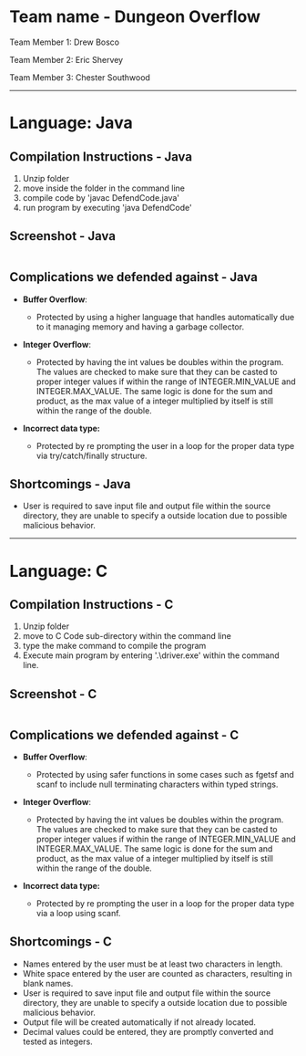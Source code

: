 # Team name - Dungeon Overflow

Team Member 1: Drew Bosco

Team Member 2: Eric Shervey

Team Member 3: Chester Southwood 

------



# Language: Java

## Compilation Instructions - Java

1. Unzip folder
2. move inside the folder in the command line
3. compile code by 'javac  DefendCode.java'
4. run program by executing 'java DefendCode'

## Screenshot - Java

![]()

## Complications we defended against - Java

- __Buffer Overflow__: 
  - Protected by using a higher language that handles automatically due to it managing memory and having a garbage collector.

- __Integer Overflow__:
  - Protected by having the int values be doubles within the program. The values are checked to make sure that they can be casted to proper integer values if within the range of INTEGER.MIN_VALUE and INTEGER.MAX_VALUE. The same logic is done for the sum and product, as the max value of a integer multiplied by itself is still within the range of the double. 
- __Incorrect data type:__
  - Protected by re prompting the user in a loop for the proper data type via try/catch/finally structure.

## Shortcomings - Java

- User is required to save input file and output file within the source directory, they are unable to specify a outside location due to possible malicious behavior. 



------



# Language: C

## Compilation Instructions - C

1. Unzip folder
2. move to C Code sub-directory within the command line
3. type the make command to compile the program
4. Execute main program by entering '.\driver.exe' within the command line.

## Screenshot - C

![]()

## Complications we defended against - C

- __Buffer Overflow__: 
  - Protected by using safer functions in some cases such as fgetsf and scanf to include null terminating characters within typed strings. 

- __Integer Overflow__:
  - Protected by having the int values be doubles within the program. The values are checked to make sure that they can be casted to proper integer values if within the range of INTEGER.MIN_VALUE and INTEGER.MAX_VALUE. The same logic is done for the sum and product, as the max value of a integer multiplied by itself is still within the range of the double. 
- __Incorrect data type:__
  - Protected by re prompting the user in a loop for the proper data type via a loop using scanf. 

## Shortcomings - C

- Names entered by the user must be at least two characters in length.
- White space entered by the user are counted as characters, resulting in blank names.
- User is required to save input file and output file within the source directory, they are unable to specify a outside location due to possible malicious behavior. 
- Output file will be created automatically if not already located.
- Decimal values could be entered, they are promptly converted and tested as integers.


